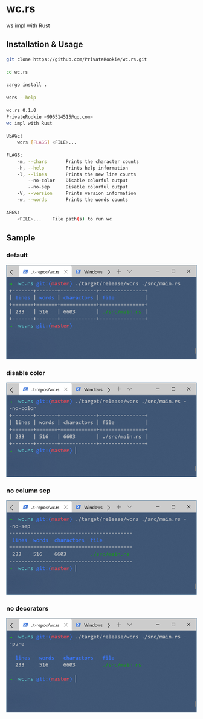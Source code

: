 # wc.rs
ws impl with Rust

## Installation & Usage

```bash
git clone https://github.com/PrivateRookie/wc.rs.git

cd wc.rs

cargo install .

wcrs --help

wc.rs 0.1.0
PrivateRookie <996514515@qq.com>
wc impl with Rust

USAGE:
    wcrs [FLAGS] <FILE>...

FLAGS:
    -m, --chars       Prints the character counts
    -h, --help        Prints help information
    -l, --lines       Prints the new line counts
        --no-color    Disable colorful output
        --no-sep      Disable colorful output
    -V, --version     Prints version information
    -w, --words       Prints the words counts

ARGS:
    <FILE>...    File path(s) to run wc
```

## Sample

### default

![default](./imgs/default.png)

### disable color

![no_color](./imgs/no_color.png)

### no column sep

![no_sep](./imgs/no_sep.png)

### no decorators

![pure](./imgs/pure.png)
